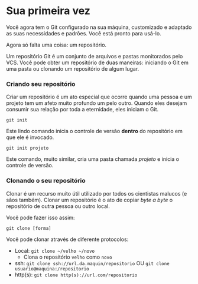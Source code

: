 # Sua primeira vez

Você agora tem o Git configurado na sua máquina, customizado e adaptado as suas necessidades e padrões. Você está pronto para usá-lo.

Agora só falta uma coisa: um repositório.

Um repositório Git é um conjunto de arquivos e pastas monitorados pelo VCS. Você pode obter um repositório de duas maneiras: iniciando o Git em uma pasta ou clonando um repositório de algum lugar.


### Criando seu repositório
Criar um repositório é um ato especial que ocorre quando uma pessoa e um projeto tem um afeto muito profundo um pelo outro. Quando eles desejam consumir sua relação por toda a eternidade, eles iniciam o Git.

`git init`

Este lindo comando inicia o controle de versão **dentro** do repositório em que ele é invocado.

`git init projeto`

Este comando, muito similar, cria uma pasta chamada *projeto* e inicia o controle de versão.

### Clonando o seu repositório
Clonar é um recurso muito útil utilizado por todos os cientistas malucos (e sãos também). Clonar um repositório é o ato de copiar *byte a byte* o repositório de outra pessoa ou outro local.

Você pode fazer isso assim:

`git clone [forma]`

Você pode clonar através de diferente protocolos:

* Local: `git clone ~/velho ~/novo`
  * Clona o repositório `velho` como `novo`
* ssh: `git clone ssh://url.da.maquin/repositorio` OU `git clone usuario@maquina:/repositorio`
* http(s): `git clone http(s)://url.com/repositorio`